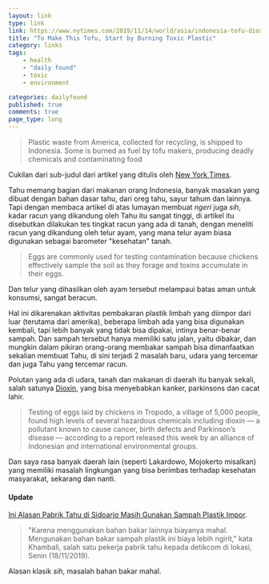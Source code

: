 ```yaml
---
layout: link
type: link
link: https://www.nytimes.com/2019/11/14/world/asia/indonesia-tofu-dioxin-plastic.html
title: "To Make This Tofu, Start by Burning Toxic Plastic"
category: links
tags: 
    - health
    - "daily found"
    - toxic
    - environment

categories: dailyfound
published: true
comments: true
page_type: long
---
```


> Plastic waste from America, collected for recycling, is shipped to Indonesia. Some is burned as fuel by tofu makers, producing deadly chemicals and contaminating food

Cukilan dari sub-judul dari artikel yang ditulis oleh [New York Times](https://www.nytimes.com/2019/11/14/world/asia/indonesia-tofu-dioxin-plastic.html).

Tahu memang bagian dari makanan orang Indonesia, banyak masakan yang dibuat dengan bahan dasar tahu, dari oreg tahu, sayur tahum dan lainnya. Tapi dengan membaca artikel di atas lumayan membuat *ngeri* juga *sih*, kadar racun yang dikandung oleh Tahu itu sangat tinggi, di artikel itu disebutkan dilakukan tes tingkat racun yang ada di tanah, dengan meneliti racun yang dikandung oleh telur ayam, yang mana telur ayam biasa digunakan sebagai barometer "kesehatan" tanah.

> Eggs are commonly used for testing contamination because chickens effectively sample the soil as they forage and toxins accumulate in their eggs. 

Dan telur yang dihasilkan oleh ayam tersebut melampaui batas aman untuk konsumsi, sangat beracun.

Hal ini dikarenakan aktivitas pembakaran plastik limbah yang diimpor dari luar (terutama dari amerika), beberapa limbah ada yang bisa digunakan kembali, tapi lebih banyak yang tidak bisa dipakai, intinya benar-benar sampah. Dan sampah tersebut hanya memiliki satu jalan, yaitu dibakar, dan mungkin dalam pikiran orang-orang membakar sampah bisa dimanfaatkan sekalian membuat Tahu, di sini terjadi 2 masalah baru, udara yang tercemar dan juga Tahu yang tercemar racun.

Polutan yang ada di udara, tanah dan makanan di daerah itu banyak sekali, salah satunya [Dioxin](https://en.wikipedia.org/wiki/Dioxins_and_dioxin-like_compounds#Human_intake_and_levels), yang bisa menyebabkan kanker, parkinsons dan cacat lahir.

> Testing of eggs laid by chickens in Tropodo, a village of 5,000 people, found high levels of several hazardous chemicals including dioxin — a pollutant known to cause cancer, birth defects and Parkinson’s disease — according to a report released this week by an alliance of Indonesian and international environmental groups.

Dan saya rasa banyak daerah lain (seperti Lakardowo, Mojokerto misalkan) yang memiliki masalah lingkungan yang bisa berimbas terhadap kesehatan masyarakat, sekarang dan nanti.

#### Update
[Ini Alasan Pabrik Tahu di Sidoarjo Masih Gunakan Sampah Plastik Impor](https://news.detik.com/berita-jawa-timur/d-4789031/ini-alasan-pabrik-tahu-di-sidoarjo-masih-gunakan-sampah-plastik-impor).   
> "Karena menggunakan bahan bakar lainnya biayanya mahal. Mengunakan bahan bakar sampah plastik ini biaya lebih ngirit," kata Khambali, salah satu pekerja pabrik tahu kepada detikcom di lokasi, Senin (18/11/2019).

Alasan klasik *sih*, masalah bahan bakar mahal.

